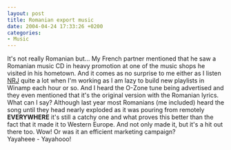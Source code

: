 ```yaml
---
layout: post
title: Romanian export music
date: 2004-04-24 17:33:26 +0200
categories:
- Music
---
```

<p>It's not really Romanian but... My French partner mentioned that he saw a Romanian music CD in heavy promotion at one of the music shops he visited in his hometown. And it comes as no surprise to me either as I listen <a href="http://www.nrj.fr">NRJ</a> quite a lot when I'm working as I am lazy to build new playlists in Winamp each hour or so. And I heard the O-Zone tune being advertised and they even mentioned that it's the original version with the Romanian lyrics.<br />
What can I say? Although last year most Romanians (me included) heard the song until they head nearly exploded as it was pouring from remotely <b>EVERYWHERE</b> it's still a catchy one and what proves this better than the fact that it made it to Western Europe. And not only made it, but it's a hit out there too. Wow! Or was it an efficient marketing campaign?<br />
Yayaheee - Yayahooo!</p>

